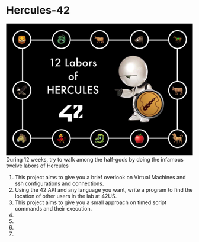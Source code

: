 # Hercules-42
![Hercules-42](https://github.com/bgoncharov/Hercules-42/blob/master/Hercules.jpg)
During 12 weeks, try to walk among the half-gods by doing the infamous twelve labors of Hercules

1. This project aims to give you a brief overlook on Virtual Machines and ssh configurations and connections.
2. Using the 42 API and any language you want, write a program to find the location of other users in the lab at 42US.
3. This project aims to give you a small approach on timed script commands and their execution.
4.
5.
6.
7.
